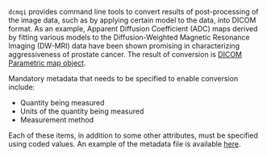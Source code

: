 `dcmqi` provides command line tools to convert results of post-processing of the image data, such as by applying certain model to the data, into DICOM format. As an example, Apparent Diffusion Coefficient (ADC) maps derived by fitting various models to the Diffusion-Weighted Magnetic Resonance Imaging (DW-MRI) data have been shown promising in characterizing aggressiveness of prostate cancer. The result of conversion is [DICOM Parametric map object](http://dicom.nema.org/medical/dicom/current/output/chtml/part03/sect_A.75.html).

Mandatory metadata that needs to be specified to enable conversion include:
* Quantity being measured
* Units of the quantity being measured
* Measurement method

Each of these items, in addition to some other attributes, must be specified using coded values. An example of the metadata file is available [here](https://github.com/QIICR/dcmqi/blob/master/doc/examples/pm-example.json).